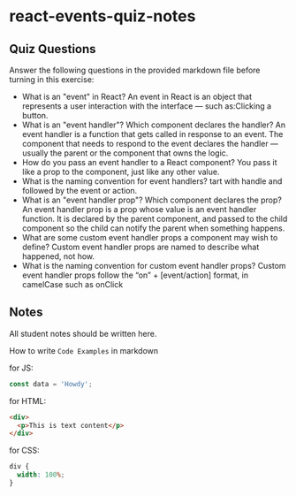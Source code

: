 # react-events-quiz-notes

## Quiz Questions

Answer the following questions in the provided markdown file before turning in this exercise:

- What is an "event" in React?
  An event in React is an object that represents a user interaction with the interface — such as:Clicking a button.
- What is an "event handler"? Which component declares the handler?
  An event handler is a function that gets called in response to an event. The component that needs to respond to the event declares the handler — usually the parent or the component that owns the logic.
- How do you pass an event handler to a React component?
  You pass it like a prop to the component, just like any other value.
- What is the naming convention for event handlers?
  tart with handle and followed by the event or action.
- What is an "event handler prop"? Which component declares the prop?
  An event handler prop is a prop whose value is an event handler function. It is declared by the parent component, and passed to the child component so the child can notify the parent when something happens.
- What are some custom event handler props a component may wish to define?
  Custom event handler props are named to describe what happened, not how.
- What is the naming convention for custom event handler props?
  Custom event handler props follow the “on” + [event/action] format, in camelCase such as onClick

## Notes

All student notes should be written here.

How to write `Code Examples` in markdown

for JS:

```javascript
const data = 'Howdy';
```

for HTML:

```html
<div>
  <p>This is text content</p>
</div>
```

for CSS:

```css
div {
  width: 100%;
}
```
